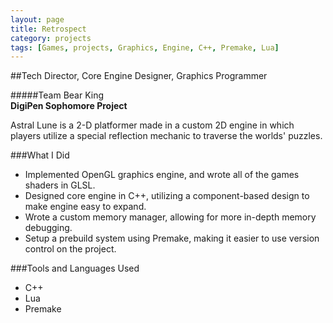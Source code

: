 ```yaml
---
layout: page
title: Retrospect
category: projects
tags: [Games, projects, Graphics, Engine, C++, Premake, Lua]
---
```



##Tech Director, Core Engine Designer, Graphics Programmer 

#####Team Bear King  
**DigiPen Sophomore Project**


Astral Lune is a 2-D platformer made in a custom 2D engine in which players utilize a special reflection mechanic to traverse the worlds' puzzles.

###What I Did

* Implemented OpenGL graphics engine, and wrote all of the games shaders in GLSL.
* Designed core engine in C++, utilizing a component-based design to make engine easy to expand.
* Wrote a custom memory manager, allowing for more in-depth memory debugging.
* Setup a prebuild system using Premake, making it easier to use version control on the project.

###Tools and Languages Used

* C++
* Lua
* Premake

